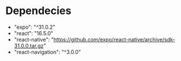 # Dependecies

  -  "expo": "^31.0.2"
  -  "react": "16.5.0"
  -  "react-native": "https://github.com/expo/react-native/archive/sdk-31.0.0.tar.gz"
  -  "react-navigation": "^3.0.0"